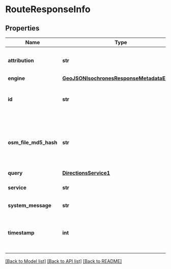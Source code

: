 # RouteResponseInfo

## Properties
Name | Type | Description | Notes
------------ | ------------- | ------------- | -------------
**attribution** | **str** | Copyright and attribution information | [optional] 
**engine** | [**GeoJSONIsochronesResponseMetadataEngine**](GeoJSONIsochronesResponseMetadataEngine.md) |  | [optional] 
**id** | **str** | ID of the request (as passed in by the query) | [optional] 
**osm_file_md5_hash** | **str** | The MD5 hash of the OSM planet file that was used for generating graphs | [optional] 
**query** | [**DirectionsService1**](DirectionsService1.md) |  | [optional] 
**service** | **str** | The service that was requested | [optional] 
**system_message** | **str** | System message | [optional] 
**timestamp** | **int** | Time that the request was made (UNIX Epoch time) | [optional] 

[[Back to Model list]](../README.md#documentation_for_models) [[Back to API list]](../README.md#documentation_for_api_endpoints) [[Back to README]](../README.md)

